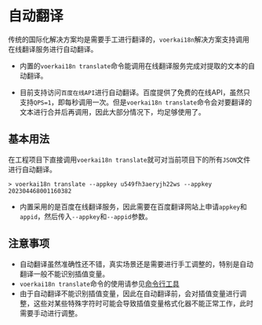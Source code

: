 # 自动翻译<!-- {docsify-ignore-all} -->

传统的国际化解决方案均是需要手工进行翻译的，`voerkai18n`解决方案支持调用在线翻译服务进行自动翻译。

- 内置的`voerkai18n translate`命令能调用在线翻译服务完成对提取的文本的自动翻译。

- 目前支持访问`百度在线API`进行自动翻译。百度提供了免费的在线API，虽然只支持`QPS=1`，即每秒调用一次。但是`voerkai18n translate`命令会对要翻译的文本进行合并后再调用，因此大部分情况下，均足够使用了。

## 基本用法

在工程项目下直接调用`voerkai18n translate`就可对当前项目下的所有`JSON`文件进行自动翻译。

```shell
> voerkai18n translate --appkey u549fh3aeryjh22ws --appkey 202304468001160382
```

- 内置采用的是百度在线翻译服务，因此需要在百度翻译网站上申请`appkey`和`appid`，然后传入`--appkey`和`--appid`参数。

## 注意事项

- 自动翻译虽然准确性还不错，真实场景还是需要进行手工调整的，特别是自动翻译一般不能识别插值变量。
- `voerkai18n translate`命令的使用请参见[命令行工具](../tools/cli)
- 由于自动翻译不能识别插值变量，因此在自动翻译前，会对插值变量进行调整，这些对某些特殊字符时可能会导致插值变量格式化器不能正常工作，此时需要手动进行调整。
